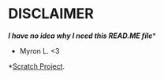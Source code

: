 # DISCLAIMER

***I have no idea why I need this READ.ME file****
- Myron L. <3

*[Scratch Project](https://scratch.mit.edu/projects/484757186/).
